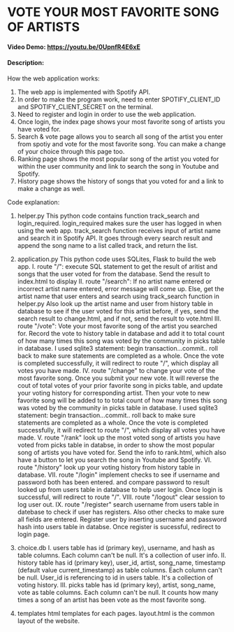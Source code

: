 # VOTE YOUR MOST FAVORITE SONG OF ARTISTS

#### Video Demo:  https://youtu.be/0UpnfR4E6xE

#### Description:
How the web application works:
1. The web app is implemented with Spotify API.
2. In order to make the program work, need to enter SPOTIFY_CLIENT_ID and SPOTIFY_CLIENT_SECRET on the terminal.
3. Need to register and login in order to use the web application.
4. Once login, the index page shows your most favorite song of artists you have voted for.
5. Search & vote page allows you to search all song of the artist you enter from spotiy and vote for the most favorite song. You can make a change of your choice through this page too.
6. Ranking page shows the most popular song of the artist you voted for within the user community and link to search the song in Youtube and Spotify.
7. History page shows the history of songs that you voted for and a link to make a change as well.


Code explanation:
1. helper.py
    This python code contains function track_search and login_required.
    login_required makes sure the user has logged in when using the web app.
    track_search function receives input of artist name and search it in Spotify API. It goes through every search result and append the song name to a list called track, and return the list.

2. application.py
    This python code uses SQLites, Flask to build the web app.
    I. route "/":
        execute SQL statement to get the result of aritist and songs that the user voted for from the database. Send the result to index.html to display
    II. route "/search":
        If no artist name entered or incorrect artist name entered, error message will come up. Else, get the artist name that user enters and search using track_search function in helper.py
        Also look up the artist name and user from history table in database to see if the user voted for this artist before, if yes, send the search result to change.html, and if not, send the result to vote.html
    III. route "/vote":
        Vote your most favorite song of the artist you searched for. Record the vote to history table in database and add it to total count of how many times this song was voted by the community in picks table in database.
        I used sqlite3 statement: begin transaction...commit.. roll back to make sure statements are completed as a whole.
        Once the vote is completed successfully, it will redirect to route "/", which display all votes you have made.
    IV. route "/change"
        to change your vote of the most favorite song. Once you submit your new vote. It will reverse the cout of total votes of your prior favorite song in picks table, and update your voting history for corresponding artist.
        Then your vote to new favorite song will be added to to total count of how many times this song was voted by the community in picks table in database.
        I used sqlite3 statement: begin transaction...commit.. roll back to make sure statements are completed as a whole.
        Once the vote is completed successfully, it will redirect to route "/", which display all votes you have made.
    V. route "/rank"
        look up the most voted song of artists you have voted from picks table in databse, in order to show the most popular song of artists you have voted for. Send the info to rank.html, which also have a button to let you search the song in Youtube and Spotify.
    VI. route "/history"
        look up your voting history from history table in database.
    VII. route "/login"
        implement checks to see if username and password both has been entered. and compare password to result looked up from users table in database to help user login. Once login is successful, will redirect to route "/".
    VIII. route "/logout"
        clear session to log user out.
    IX. route "/register"
        search username from users table in datebase to check if user has registers. Also other checks to make sure all fields are entered. Register user by inserting username and password hash into users table in databse. Once register is sucessful, redirect to login page.

3. choice.db
    I. users table
        has id (primary key), username, and hash as table columns. Each column can't be null. It's a collection of user info.
    II. history table
        has id (primary key), user_id, artist, song_name, timestamp (default value current_timestamp) as table columns. Each column can't be null. User_id is referencing to id in users table. It's a collection of voting history.
    III. picks table
        has id (primary key), artist, song_name, vote as table columns. Each column can't be null. It counts how many times a song of an artist has been vote as the most favorite song.

4. templates
    html templates for each pages. layout.html is the common layout of the website.
